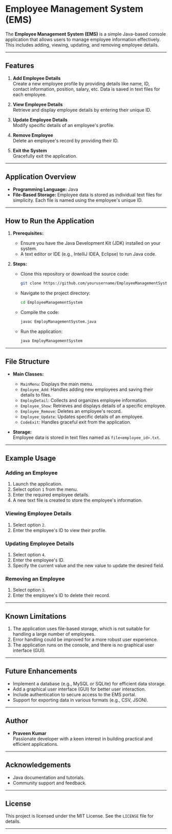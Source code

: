 # Employee Management System (EMS)

The **Employee Management System (EMS)** is a simple Java-based console application that allows users to manage employee information effectively. This includes adding, viewing, updating, and removing employee details.

---

## Features

1. **Add Employee Details**  
   Create a new employee profile by providing details like name, ID, contact information, position, salary, etc. Data is saved in text files for each employee.

2. **View Employee Details**  
   Retrieve and display employee details by entering their unique ID.

3. **Update Employee Details**  
   Modify specific details of an employee's profile.

4. **Remove Employee**  
   Delete an employee's record by providing their ID.

5. **Exit the System**  
   Gracefully exit the application.

---

## Application Overview

- **Programming Language:** Java  
- **File-Based Storage:** Employee data is stored as individual text files for simplicity. Each file is named using the employee's unique ID.

---

## How to Run the Application

1. **Prerequisites:**
   - Ensure you have the Java Development Kit (JDK) installed on your system.
   - A text editor or IDE (e.g., IntelliJ IDEA, Eclipse) to run Java code.

2. **Steps:**
   - Clone this repository or download the source code:
     ```bash
     git clone https://github.com/yourusername/EmployeeManagementSystem.git
     ```
   - Navigate to the project directory:
     ```bash
     cd EmployeeManagementSystem
     ```
   - Compile the code:
     ```bash
     javac EmployManagementSystem.java
     ```
   - Run the application:
     ```bash
     java EmployManagementSystem
     ```

---

## File Structure

- **Main Classes:**
  - `MainMenu`: Displays the main menu.
  - `Employee_Add`: Handles adding new employees and saving their details to files.
  - `EmployDetail`: Collects and organizes employee information.
  - `Employee_Show`: Retrieves and displays details of a specific employee.
  - `Employee_Remove`: Deletes an employee's record.
  - `Employee_Update`: Updates specific details of an employee.
  - `CodeExit`: Handles graceful exit from the application.

- **Storage:**  
  Employee data is stored in text files named as `file<employee_id>.txt`.

---

## Example Usage

### Adding an Employee
1. Launch the application.
2. Select option `1` from the menu.
3. Enter the required employee details.
4. A new text file is created to store the employee's information.

### Viewing Employee Details
1. Select option `2`.
2. Enter the employee's ID to view their profile.

### Updating Employee Details
1. Select option `4`.
2. Enter the employee's ID.
3. Specify the current value and the new value to update the desired field.

### Removing an Employee
1. Select option `3`.
2. Enter the employee's ID to delete their record.

---

## Known Limitations

1. The application uses file-based storage, which is not suitable for handling a large number of employees.
2. Error handling could be improved for a more robust user experience.
3. The application runs on the console, and there is no graphical user interface (GUI).

---

## Future Enhancements

- Implement a database (e.g., MySQL or SQLite) for efficient data storage.
- Add a graphical user interface (GUI) for better user interaction.
- Include authentication to secure access to the EMS portal.
- Support for exporting data in various formats (e.g., CSV, JSON).

---

## Author

- **Praveen Kumar**  
  Passionate developer with a keen interest in building practical and efficient applications.

---

## Acknowledgements

- Java documentation and tutorials.
- Community support and feedback.

---

## License

This project is licensed under the MIT License. See the `LICENSE` file for details.

---
